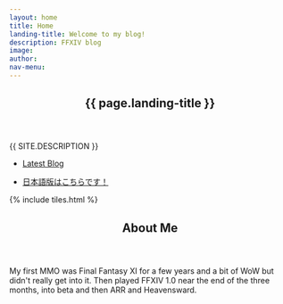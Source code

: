 ```yaml
---
layout: home
title: Home
landing-title: Welcome to my blog!
description: FFXIV blog
image: 
author: 
nav-menu: 
---
```


<!-- Banner -->
<section id="banner" class="major">
	<div class="inner">
		<header class="major">
			<h1>{{ page.landing-title }}</h1>
		</header>
		<div class="content">
			<p style="text-transform: uppercase;">{{ site.description }}</p>
			<ul class="actions">
				<li><a href="#one" class="button next scrolly">Latest Blog</a></li>
			</ul>  
			<ul class="actions">
			<li><a href="landing.html" class="button next">日本語版はこちらです！</a></li>
		</ul>
		</div>
	</div>
</section>

<!-- Main -->
<div id="main">

<!-- One -->
{% include tiles.html %}

<!-- Two -->
<section id="two">
	<div class="inner">
		<header class="major">
			<h2>About Me</h2>
		</header>
		<p>My first MMO was Final Fantasy XI for a few years and a bit of WoW but didn't really get into it. Then played FFXIV 1.0 near the end of the three months, into beta and then ARR and Heavensward.</p>
	</div>
</section>

</div>

